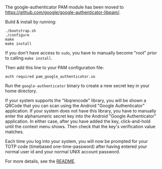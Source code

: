 The google-authenticator PAM module has been moved to https://github.com/google/google-authenticator-libpam/.

Build & install by running:

    ./bootstrap.sh
    ./configure
    make
    make install

If you don't have access to `sudo`, you have to manually become "root" prior
to calling `make install`.

Then add this line to your PAM configuration file:

```
auth required pam_google_authenticator.so
```

Run the `google-authenticator` binary to create a new secret key in your home
directory.

If your system supports the "libqrencode" library, you will be shown a QRCode
that you can scan using the Android "Google Authenticator" application. If your 
system does not have this library, you have to manually enter the alphanumeric
secret key into the Android "Google Authenticator" application. In either case,
after you have added the key, click-and-hold until the context menu shows. Then
check that the key's verification value matches.

Each time you log into your system, you will now be prompted for your TOTP code
(timebased one-time-password) after having entered your normal user id and your
normal UNIX account password.

For more details, see the [README](https://github.com/google/google-authenticator-libpam/README.md).